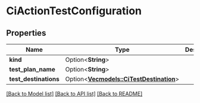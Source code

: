 # CiActionTestConfiguration

## Properties

Name | Type | Description | Notes
------------ | ------------- | ------------- | -------------
**kind** | Option<**String**> |  | [optional]
**test_plan_name** | Option<**String**> |  | [optional]
**test_destinations** | Option<[**Vec<models::CiTestDestination>**](CiTestDestination.md)> |  | [optional]

[[Back to Model list]](../README.md#documentation-for-models) [[Back to API list]](../README.md#documentation-for-api-endpoints) [[Back to README]](../README.md)


